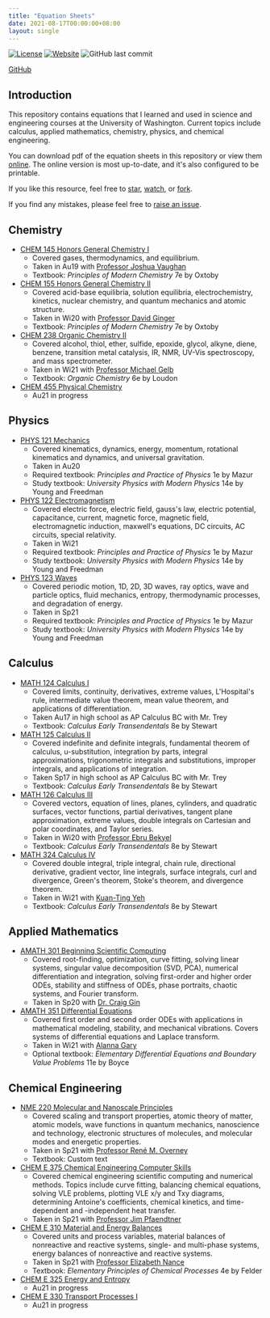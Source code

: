 ```yaml
---
title: "Equation Sheets"
date: 2021-08-17T00:00:00+08:00
layout: single
---
```


[![License](https://img.shields.io/github/license/tengjuilin/equation-sheets)](https://creativecommons.org/licenses/by/4.0/)
[![Website](https://img.shields.io/website?down_message=offline&up_message=online&url=https%3A%2F%2Ftengjuilin.netlify.app%2F)](https://tengjuilin.netlify.app/resources/equation-sheets/)
![GitHub last commit](https://img.shields.io/github/last-commit/tengjuilin/equation-sheets)

[<i class="fab fa-github fa-fw"></i> GitHub](https://github.com/tengjuilin/equation-sheets)

## Introduction

This repository contains equations that I learned and used in science and engineering courses at the University of Washington. Current topics include calculus, applied mathematics, chemistry, physics, and chemical engineering.

You can download pdf of the equation sheets in this repository or view them [online](http://tengjuilin.netlify.app/resources/equation-sheets/). The online version is most up-to-date, and it's also configured to be printable.

If you like this resource, feel free to [star](https://github.com/tengjuilin/intro-sci-computing/stargazers), [watch](https://github.com/tengjuilin/intro-sci-computing/watchers), or [fork](https://github.com/tengjuilin/intro-sci-computing/network/members).

If you find any mistakes, please feel free to [raise an issue](https://github.com/tengjuilin/equation-sheets/issues/new).

## Chemistry

- [CHEM 145 Honors General Chemistry I](chem/chem145/)
  - Covered gases, thermodynamics, and equilibrium.
  - Taken in Au19 with [Professor Joshua Vaughan](https://chem.washington.edu/people/joshua-c-vaughan)
  - Textbook: *Principles of Modern Chemistry* 7e by Oxtoby
- [CHEM 155 Honors General Chemistry II](chem/chem155/)
  - Covered acid-base equilibria, solution equilibria, electrochemistry, kinetics, nuclear chemistry, and quantum mechanics and atomic structure.
  - Taken in Wi20 with [Professor David Ginger](https://chem.washington.edu/people/david-s-ginger)
  - Textbook: *Principles of Modern Chemistry* 7e by Oxtoby
- [CHEM 238 Organic Chemistry II](chem/chem238/)
  - Covered alcohol, thiol, ether, sulfide, epoxide, glycol, alkyne, diene, benzene, transition metal catalysis, IR, NMR, UV-Vis spectroscopy, and mass spectrometer.
  - Taken in Wi21 with [Professor Michael Gelb](https://chem.washington.edu/people/michael-h-gelb)
  - Textbook: *Organic Chemistry* 6e by Loudon
- [CHEM 455 Physical Chemistry](chem/chem455/)
  - Au21 in progress

## Physics

- [PHYS 121 Mechanics](phys/phys121/)
  - Covered kinematics, dynamics, energy, momentum, rotational kinematics and dynamics, and universal gravitation.
  - Taken in Au20
  - Required textbook: *Principles and Practice of Physics* 1e by Mazur
  - Study textbook: *University Physics with Modern Physics* 14e by Young and Freedman
- [PHYS 122 Electromagnetism](phys/phys122/)
  - Covered electric force, electric field, gauss's law, electric potential, capacitance, current, magnetic force, magnetic field, electromagnetic induction, maxwell's equations, DC circuits, AC circuits, special relativity.
  - Taken in Wi21
  - Required textbook: *Principles and Practice of Physics* 1e by Mazur
  - Study textbook: *University Physics with Modern Physics* 14e by Young and Freedman
- [PHYS 123 Waves](phys/phys123/)
  - Covered periodic motion, 1D, 2D, 3D waves, ray optics, wave and particle optics, fluid mechanics, entropy, thermodynamic processes, and degradation of energy.
  - Taken in Sp21
  - Required textbook: *Principles and Practice of Physics* 1e by Mazur
  - Study textbook: *University Physics with Modern Physics* 14e by Young and Freedman

## Calculus

- [MATH 124 Calculus I](math/math124/)
  - Covered limits, continuity, derivatives, extreme values, L'Hospital's rule, intermediate value theorem, mean value theorem, and applications of differentiation.
  - Taken Au17 in high school as AP Calculus BC with Mr. Trey
  - Textbook: *Calculus Early Transendentals* 8e by Stewart
- [MATH 125 Calculus II](math/math125/)
  - Covered indefinite and definite integrals, fundamental theorem of calculus, u-substitution, integration by parts, integral approximations, trigonometric integrals and substitutions, improper integrals, and applications of integration.
  - Taken Sp17 in high school as AP Calculus BC with Mr. Trey
  - Textbook: *Calculus Early Transendentals* 8e by Stewart
- [MATH 126 Calculus III](math/math126/)
  - Covered vectors, equation of lines, planes, cylinders, and quadratic surfaces, vector functions, partial derivatives, tangent plane approximation, extreme values, double integrals on Cartesian and polar coordinates, and Taylor series.
  - Taken in Wi20 with [Professor Ebru Bekyel](https://math.washington.edu/people/ebru-bekyel)
  - Textbook: *Calculus Early Transendentals* 8e by Stewart
- [MATH 324 Calculus IV](math/math324/)
  - Covered double integral, triple integral, chain rule, directional derivative, gradient vector, line integrals, surface integrals, curl and divergence, Green's theorem, Stoke's theorem, and divergence theorem.
  - Taken in Wi21 with [Kuan-Ting Yeh](https://math.washington.edu/people/kuan-ting-yeh)
  - Textbook: *Calculus Early Transendentals* 8e by Stewart

## Applied Mathematics

- [AMATH 301 Beginning Scientific Computing](http://intro-sci-computing.netlify.app/)
  - Covered root-finding, optimization, curve fitting, solving linear systems, singular value decomposition (SVD, PCA), numerical differentiation and integration, solving first-order and higher order ODEs, stability and stiffness of ODEs, phase portraits, chaotic systems, and Fourier transform.
  - Taken in Sp20 with [Dr. Craig Gin](https://scholar.google.com/citations?user=w4mzyIAAAAAJ&hl=en)
- [AMATH 351 Differential Equations](amath/amath351/)
  - Covered first order and second order ODEs with applications in mathematical modeling, stability, and mechanical vibrations. Covers systems of differential equations and Laplace transform.
  - Taken in Wi21 with [Alanna Gary](https://amath.washington.edu/people/alanna-gary)
  - Optional textbook: *Elementary Differential Equations and Boundary Value Problems* 11e by Boyce

## Chemical Engineering

- [NME 220 Molecular and Nanoscale Principles](cheme/nme220/)
  - Covered scaling and transport properties, atomic theory of matter, atomic models, wave functions in quantum mechanics, nanoscience and technology, electronic structures of molecules, and molecular modes and energetic properties.
  - Taken in Sp21 with [Professor René M. Overney](https://www.cheme.washington.edu/facultyfinder/rene-overney)
  - Textbook: Custom text
- [CHEM E 375 Chemical Engineering Computer Skills](http://cheme-sci-computing.netlify.app/)
  - Covered chemical engineering scientific computing and numerical methods. Topics include curve fitting, balancing chemical equations, solving VLE problems, plotting VLE x/y and Txy diagrams, determining Antoine's coefficients, chemical kinetics, and time-dependent and -independent heat transfer.
  - Taken in Sp21 with [Professor Jim Pfaendtner](https://www.cheme.washington.edu/facultyfinder/jim-pfaendtner)
- [CHEM E 310 Material and Energy Balances](cheme/cheme310/)
  - Covered units and process variables, material balances of nonreactive and reactive systems, single- and multi-phase systems, energy balances of nonreactive and reactive systems.
  - Taken in Sp21 with [Professor Elizabeth Nance](https://www.cheme.washington.edu/facultyfinder/elizabeth-nance)
  - Textbook: *Elementary Principles of Chemical Processes* 4e by Felder
- [CHEM E 325 Energy and Entropy](cheme/cheme325/)
  - Au21 in progress
- [CHEM E 330 Transport Processes I](cheme/cheme330/)
  - Au21 in progress
